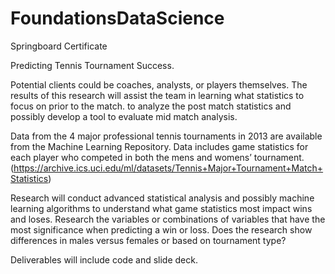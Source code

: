 # FoundationsDataScience
Springboard Certificate

Predicting Tennis Tournament Success.

Potential clients could be coaches, analysts, or players themselves. The results of this research will assist the team in learning what statistics to focus on prior to the match. to analyze the post match statistics and possibly develop a tool to evaluate mid match analysis.

Data from the 4 major professional tennis tournaments in 2013 are available from the Machine Learning Repository. Data includes game statistics for each player who competed in both the mens and womens’ tournament. (https://archive.ics.uci.edu/ml/datasets/Tennis+Major+Tournament+Match+Statistics)


Research will conduct advanced statistical analysis and possibly machine learning algorithms to understand what game statistics most impact wins and loses. Research the variables or combinations of variables that have the most significance when predicting a win or loss. Does the research show differences in males versus females or based on tournament type?

Deliverables will include code and slide deck.

